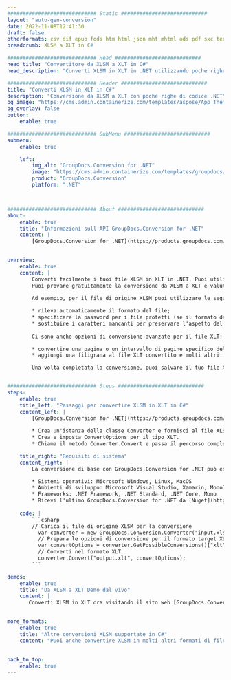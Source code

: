 ```yaml
---
############################# Static ############################
layout: "auto-gen-conversion"
date: 2022-11-08T12:41:30
draft: false
otherformats: csv dif epub fods htm html json mht mhtml ods pdf sxc tex tsv xlam xls xlsb xlsm xlsx xlt xltm xltx xml xps
breadcrumb: XLSM a XLT in C#

############################# Head ############################
head_title: "Convertitore da XLSM a XLT in C#"
head_description: "Converti XLSM in XLT in .NET utilizzando poche righe di codice. Utilizza l'API di conversione dei documenti di GroupDocs per convertire oltre 160 formati di file."

############################# Header ############################
title: "Converti XLSM in XLT in C#"
description: "Conversione da XLSM a XLT con poche righe di codice .NET"
bg_image: "https://cms.admin.containerize.com/templates/aspose/App_Themes/V3/images/bg/header1.png"
bg_overlay: false
button:
    enable: true

############################# SubMenu ############################
submenu:
    enable: true

    left:
        img_alt: "GroupDocs.Conversion for .NET"
        image: "https://cms.admin.containerize.com/templates/groupdocs/images/product-logos/90x90-noborder/groupdocs-conversion-net.png"
        product: "GroupDocs.Conversion"
        platform: ".NET"



############################# About ############################
about:
    enable: true
    title: "Informazioni sull'API GroupDocs.Conversion for .NET"
    content: |
        [GroupDocs.Conversion for .NET](https://products.groupdocs.com/conversion/net/) può essere utilizzato per convertire Microsoft Word, Excel, PowerPoint, PDF, Visio e altri formati. GroupDocs.Conversion è un'API standalone adatta per sistemi interni e back-end in cui sono richieste prestazioni elevate. Non dipende da alcun software come Microsoft o Open Office.
    

overview:
    enable: true
    content: |
        Converti facilmente i tuoi file XLSM in XLT in .NET. Puoi utilizzare solo un paio di righe di codice C# in qualsiasi piattaforma a tua scelta come: Windows, Linux, macOS.
        Puoi provare gratuitamente la conversione da XLSM a XLT e valutare la qualità dei risultati della conversione. Insieme a semplici scenari di conversione di file, puoi provare opzioni più avanzate per caricare il file di origine XLSM e per salvare il risultato di output XLT. 
        
        Ad esempio, per il file di origine XLSM puoi utilizzare le seguenti opzioni di caricamento:

        * rileva automaticamente il formato del file;
        * specificare la password per i file protetti (se il formato del file lo supporta);
        * sostituire i caratteri mancanti per preservare l'aspetto del documento.
        
        Ci sono anche opzioni di conversione avanzate per il file XLT:

        * convertire una pagina o un intervallo di pagine specifico del documento;
        * aggiungi una filigrana al file XLT convertito e molti altri.

        Una volta completata la conversione, puoi salvare il tuo file XLT nel percorso del file locale o in qualsiasi archivio di terze parti come FTP, Amazon S3, Google Drive, Dropbox ecc. Nota: per convertire XLSM in {{ TO}} non è necessario alcun software aggiuntivo installato, come MS Office, Open Office, Adobe Acrobat Reader ecc.


############################# Steps ############################
steps:
    enable: true
    title_left: "Passaggi per convertire XLSM in XLT in C#"
    content_left: |
        [GroupDocs.Conversion for .NET](https://products.groupdocs.com/conversion/net/) consente agli sviluppatori di convertire facilmente un file XLSM in XLT con poche righe di codice.
        
        * Crea un'istanza della classe Converter e fornisci al file XLSM il percorso completo
        * Crea e imposta ConvertOptions per il tipo XLT.
        * Chiama il metodo Converter.Convert e passa il percorso completo e il formato (XLT) come parametro

    title_right: "Requisiti di sistema"
    content_right: |
        La conversione di base con GroupDocs.Conversion for .NET può essere eseguita in pochi semplici passaggi. Le nostre API sono supportate su tutte le principali piattaforme e sistemi operativi. Prima di eseguire il codice seguente, assicurati di avere i seguenti prerequisiti installati sul tuo sistema.

        * Sistemi operativi: Microsoft Windows, Linux, MacOS
        * Ambienti di sviluppo: Microsoft Visual Studio, Xamarin, MonoDevelop
        * Frameworks: .NET Framework, .NET Standard, .NET Core, Mono
        * Ricevi l'ultimo GroupDocs.Conversion for .NET da [Nuget](https://www.nuget.org/packages/groupdocs.conversion)
         
    code: |
        ```csharp    
        // Carica il file di origine XLSM per la conversione
          var converter = new GroupDocs.Conversion.Converter("input.xlsm");
          // Prepara le opzioni di conversione per il formato target XLT
          var convertOptions = converter.GetPossibleConversions()["xlt"].ConvertOptions;
          // Converti nel formato XLT
          converter.Convert("output.xlt", convertOptions);
        ```

demos:
    enable: true
    title: "Da XLSM a XLT Demo dal vivo"
    content: |
       Converti XLSM in XLT ora visitando il sito web [GroupDocs.Conversion App](https://products.groupdocs.app/conversion/family). La demo online presenta i seguenti vantaggi
          

more_formats:
    enable: true
    title: "Altre conversioni XLSM supportate in C#"
    content: "Puoi anche convertire XLSM in molti altri formati di file. Si prega di consultare l'elenco di seguito."
       
       
back_to_top:
    enable: true
---
```

